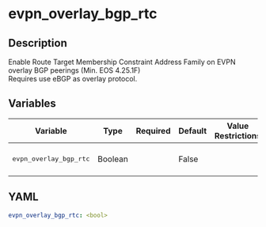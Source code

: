 # evpn_overlay_bgp_rtc

## Description

Enable Route Target Membership Constraint Address Family on EVPN overlay BGP peerings (Min. EOS 4.25.1F)<br>Requires use eBGP as overlay protocol.<br>

## Variables

| Variable | Type | Required | Default | Value Restrictions | Description |
| -------- | ---- | -------- | ------- | ------------------ | ----------- |
| <pre>evpn_overlay_bgp_rtc | Boolean |  | False |  | EVPN Overlay BGP RTC |

## YAML

```yaml
evpn_overlay_bgp_rtc: <bool>
```